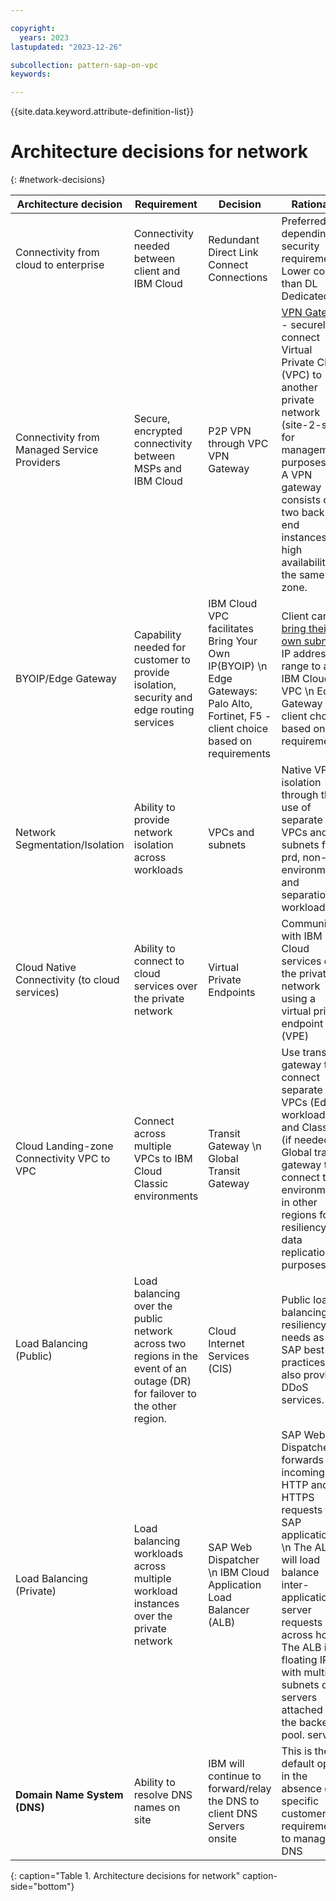 ```yaml
---

copyright:
  years: 2023
lastupdated: "2023-12-26"

subcollection: pattern-sap-on-vpc
keywords:

---
```


{{site.data.keyword.attribute-definition-list}}

# Architecture decisions for network
{: #network-decisions}

|Architecture decision                |Requirement                                                                 |Decision                 |Rationale                                                                    |
|---|---|---|---|
| Connectivity from cloud to enterprise         | Connectivity needed between client and IBM Cloud                                                                           | Redundant Direct Link Connect Connections                                        | Preferred depending on security requirements. Lower cost than DL Dedicated                                                                                                              |
| Connectivity from Managed Service Providers   | Secure, encrypted connectivity between MSPs and IBM Cloud                                                                  | P2P VPN through VPC VPN Gateway                                                  | [VPN Gateway](/docs/vpc?topic=vpc-using-vpn) - securely connect Virtual Private Cloud (VPC) to another private network (site-2-site) for management purposes. \n A VPN gateway consists of two back-end instances for high availability in the same zone.      |
| BYOIP/Edge Gateway                            | Capability needed for customer to provide isolation, security and edge routing services                                    |IBM Cloud VPC facilitates Bring Your Own IP(BYOIP) \n Edge Gateways: Palo Alto, Fortinet, F5 - client choice based on requirements                                             | Client can [bring their own subnet](/docs/vpc?topic=vpc-configuring-address-prefixes) IP address range to an IBM Cloud VPC \n Edge Gateway is client choice based on requirements                                        |
| Network Segmentation/Isolation                | Ability to provide network isolation across workloads                                                                      | VPCs and subnets                                                                 | Native VPC isolation through the use of separate VPCs and subnets for prd, non-prd environments and separation of workload                                                              |
| Cloud Native Connectivity (to cloud services) | Ability to connect to cloud services over the private network                                                              | Virtual Private Endpoints                                                        | Communicate with IBM Cloud services over the private network using a virtual private endpoint (VPE)                                                                                     |
| Cloud Landing-zone Connectivity VPC to VPC                | Connect across multiple VPCs to IBM Cloud Classic environments                                                             | Transit Gateway \n Global Transit Gateway                                                                  | Use transit gateway to connect separate VPCs (Edge, workload) and Classic (if needed). Global transit gateway to connect to environments in other regions for resiliency data replication purposes. |
| Load Balancing (Public)                       | Load balancing over the public network across two regions in the event of an outage (DR) for failover to the other region. | Cloud Internet Services (CIS)                                                    | Public load balancing for resiliency needs as per SAP best practices. CIS also provides DDoS services.                                                                                  |
| Load Balancing (Private)                      | Load balancing workloads across multiple workload instances over the private network                                       | SAP Web Dispatcher \n IBM Cloud Application Load Balancer (ALB)                                                              | SAP Web Dispatcher forwards incoming HTTP and HTTPS requests to SAP application. \n The ALB will load balance inter-application server requests across hosts. The ALB is a floating IP with multiple subnets or servers attached to the backend pool. servers                                                                                                 |
| **Domain Name System (DNS)**                  | Ability to resolve DNS names on site                                                                                       | IBM will continue to forward/relay the DNS to client DNS Servers onsite          | This is the default option in the absence of a specific customer requirement to manage DNS                                                                                              |
{: caption="Table 1. Architecture decisions for network" caption-side="bottom"}
